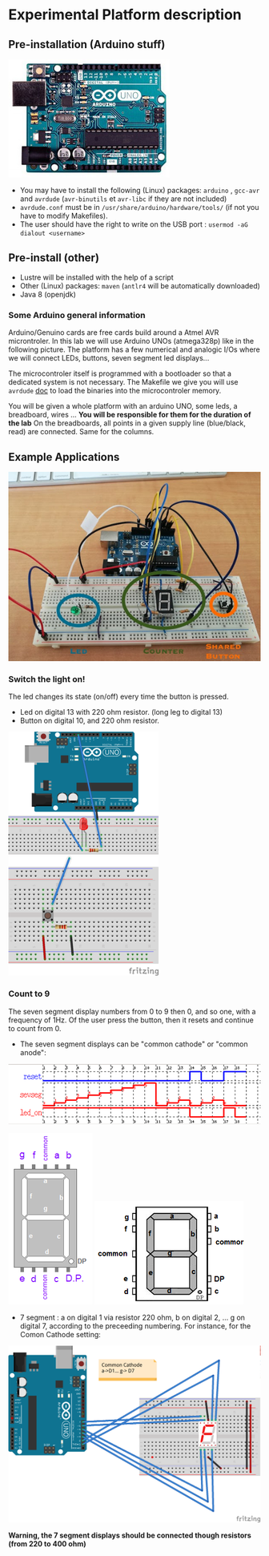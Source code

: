 # Experimental Platform description


## Pre-installation (Arduino stuff)

![Arduino Uno Platform](figs/arduino-uno-dip-rev3.jpg)

  * You may have to install the following (Linux) packages: `arduino` ,
`gcc-avr` and `avrdude` (`avr-binutils` et `avr-libc` if they are not included)
  * `avrdude.conf` must be in `/usr/share/arduino/hardware/tools/` (if not you have to modify Makefiles).
  * The user should have the right to write on  the USB port :
`usermod -aG dialout <username>`

## Pre-install (other)

  * Lustre will be installed with the help of a script
  * Other (Linux) packages: `maven` (`antlr4` will be automatically
  downloaded)
  * Java 8 (openjdk)

### Some Arduino general information

Arduino/Genuino cards are free cards build around a Atmel AVR
microntroler. In this lab we will use  Arduino UNOs (atmega328p) like
in the following picture. The platform has a few numerical and
analogic I/Os where we will connect LEDs, buttons, seven segment led
displays...

The microcontroler itself is programmed with a bootloader so that a dedicated
system is not necessary. The Makefile we give you will use   `avrdude`
[doc](http://www.nongnu.org/avrdude/) to load the binaries into the
microcontroler memory.

You will be given a whole platform with an arduino UNO, some leds, a
breadboard, wires ...  **You will be responsible for them for the
duration of the lab** On the breadboards, all points in a given
supply line (blue/black, read) are connected. Same for the columns.



## Example Applications

![Arduino Uno Platform](figs/montage.jpg)


### Switch the light on!

The led changes its state (on/off) every time the button is pressed.

* Led on digital 13 with 220 ohm resistor. (long leg to digital 13)
* Button on digital 10, and 220 ohm resistor.

![Arduino Uno + Led on Port Digital 13](figs/p-led_schema1_port13_cut.png)
![Button on Port Digital 10](figs/p-boutonpoussoir_arduino.png)


### Count to 9

The seven segment display numbers from 0 to 9 then 0, and so one, with a frequency of 1Hz. Of the user
press the button, then it resets and continue to count from 0.

* The seven segment displays can be "common cathode" or "common anode":

![Expected behavior](figs/expected_behavior_cr10.png)


![7 seg Common Cathode interface](figs/numerotation_7segvertical_CC.png)
![7 seg Common Anode interface](figs/numerotation_7seghorizontal_AC.png)

* 7 segment : a on digital 1 via resistor 220 ohm, b on digital 2, ...
  g on digital 7, according to the preceeding numbering. For instance,
  for the Comon Cathode setting:

![Arduino Uno + 7 seg Common Cathode](figs/7SegmentCC_bb.png)

**Warning, the 7 segment displays should be connected though resistors
(from 220 to 400 ohm)**
